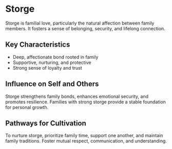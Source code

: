# Storge

Storge is familial love, particularly the natural affection between family members. It fosters a sense of belonging, security, and lifelong connection.

## Key Characteristics

- Deep, affectionate bond rooted in family
- Supportive, nurturing, and protective
- Strong sense of loyalty and trust

## Influence on Self and Others

Storge strengthens family bonds, enhances emotional security, and promotes resilience. Families with strong storge provide a stable foundation for personal growth.

## Pathways for Cultivation

To nurture storge, prioritize family time, support one another, and maintain family traditions. Foster mutual respect, communication, and understanding.
